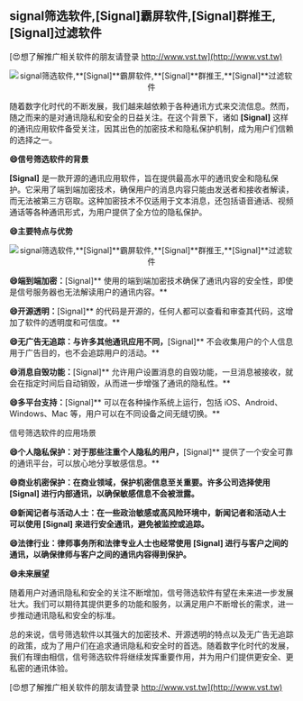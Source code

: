 ## **signal筛选软件,**[Signal]**霸屏软件,**[Signal]**群推王,**[Signal]**过滤软件**

[😍想了解推广相关软件的朋友请登录 http://www.vst.tw](http://www.vst.tw)

 <center><img src="https://vst.tw/MP4/tuiguang/png/1.png" alt="signal筛选软件,**[Signal]**霸屏软件,**[Signal]**群推王,**[Signal]**过滤软件"></center>

随着数字化时代的不断发展，我们越来越依赖于各种通讯方式来交流信息。然而，随之而来的是对通讯隐私和安全的日益关注。在这个背景下，诸如 **[Signal]** 这样的通讯应用软件备受关注，因其出色的加密技术和隐私保护机制，成为用户们信赖的选择之一。

**😄信号筛选软件的背景**

**[Signal]** 是一款开源的通讯应用软件，旨在提供最高水平的通讯安全和隐私保护。它采用了端到端加密技术，确保用户的消息内容只能由发送者和接收者解读，而无法被第三方窃取。这种加密技术不仅适用于文本消息，还包括语音通话、视频通话等各种通讯形式，为用户提供了全方位的隐私保护。

**😄主要特点与优势**

 <center><img src="https://vst.tw/MP4/tuiguang/png/2.png" alt="signal筛选软件,**[Signal]**霸屏软件,**[Signal]**群推王,**[Signal]**过滤软件"></center>

**😄端到端加密：**[Signal]** 使用的端到端加密技术确保了通讯内容的安全性，即使是信号服务器也无法解读用户的通讯内容。**

**😄开源透明：**[Signal]** 的代码是开源的，任何人都可以查看和审查其代码，这增加了软件的透明度和可信度。**

**😄无广告无追踪：与许多其他通讯应用不同，**[Signal]** 不会收集用户的个人信息用于广告目的，也不会追踪用户的活动。**

**😄消息自毁功能：**[Signal]** 允许用户设置消息的自毁功能，一旦消息被接收，就会在指定时间后自动销毁，从而进一步增强了通讯的隐私性。**

**😄多平台支持：**[Signal]** 可以在各种操作系统上运行，包括 iOS、Android、Windows、Mac 等，用户可以在不同设备之间无缝切换。**

信号筛选软件的应用场景

**😄个人隐私保护：对于那些注重个人隐私的用户，**[Signal]** 提供了一个安全可靠的通讯平台，可以放心地分享敏感信息。**

**😄商业机密保护：在商业领域，保护机密信息至关重要。许多公司选择使用 **[Signal]** 进行内部通讯，以确保敏感信息不会被泄露。**

**😄新闻记者与活动人士：在一些政治敏感或高风险环境中，新闻记者和活动人士可以使用 **[Signal]** 来进行安全通讯，避免被监控或追踪。**

**😄法律行业：律师事务所和法律专业人士也经常使用 **[Signal]** 进行与客户之间的通讯，以确保律师与客户之间的通讯内容得到保护。**

**😄未来展望**

随着用户对通讯隐私和安全的关注不断增加，信号筛选软件有望在未来进一步发展壮大。我们可以期待其提供更多的功能和服务，以满足用户不断增长的需求，进一步推动通讯隐私和安全的标准。

总的来说，信号筛选软件以其强大的加密技术、开源透明的特点以及无广告无追踪的政策，成为了用户们在追求通讯隐私和安全时的首选。随着数字化时代的发展，我们有理由相信，信号筛选软件将继续发挥重要作用，并为用户们提供更安全、更私密的通讯体验。

[😍想了解推广相关软件的朋友请登录 http://www.vst.tw](http://www.vst.tw)



